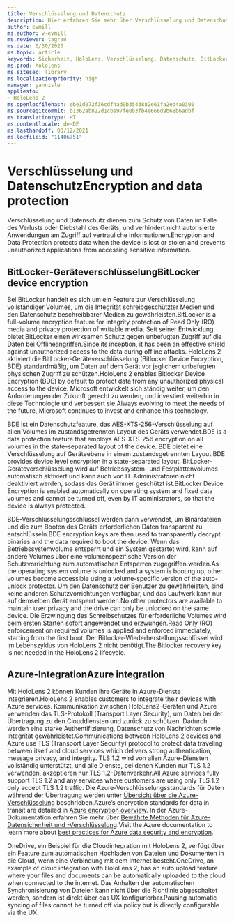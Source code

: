 ```yaml
---
title: Verschlüsselung und Datenschutz
description: Hier erfahren Sie mehr über Verschlüsselung und Datenschutz auf HoloLens 2-Geräten, einschließlich BitLocker und Azure-Integration.
author: evmill
ms.author: v-evmill
ms.reviewer: tagran
ms.date: 6/30/2020
ms.topic: article
keywords: Sicherheit, HoloLens, Verschlüsselung, Datenschutz, BitLocker-Gerät, BitLocker, bitlocker, BitLocker-Verschlüsselung, Azure-Integration,
ms.prod: hololens
ms.sitesec: library
ms.localizationpriority: high
manager: yannisle
appliesto:
- HoloLens 2
ms.openlocfilehash: ebe1d072f36cdf4ad9b3543882e61fa2ed4a0300
ms.sourcegitcommit: b1362ab822d1cba97fe0b3fb4e666d9b68b6adbf
ms.translationtype: HT
ms.contentlocale: de-DE
ms.lasthandoff: 03/12/2021
ms.locfileid: "11406751"
---
```

# <a name="encryption-and-data-protection"></a><span data-ttu-id="3b711-104">Verschlüsselung und Datenschutz</span><span class="sxs-lookup"><span data-stu-id="3b711-104">Encryption and data protection</span></span>

<span data-ttu-id="3b711-105">Verschlüsselung und Datenschutz dienen zum Schutz von Daten im Falle des Verlusts oder Diebstahl des Geräts, und verhindert nicht autorisierte Anwendungen am Zugriff auf vertrauliche Informationen.</span><span class="sxs-lookup"><span data-stu-id="3b711-105">Encryption and Data Protection protects data when the device is lost or stolen and prevents unauthorized applications from accessing sensitive information.</span></span>

## <a name="bitlocker-device-encryption"></a><span data-ttu-id="3b711-106">BitLocker-Geräteverschlüsselung</span><span class="sxs-lookup"><span data-stu-id="3b711-106">BitLocker device encryption</span></span>

<span data-ttu-id="3b711-107">Bei BitLocker handelt es sich um ein Feature zur Verschlüsselung vollständiger Volumes, um die Integrität schreibgeschützter Medien und den Datenschutz beschreibbarer Medien zu gewährleisten.</span><span class="sxs-lookup"><span data-stu-id="3b711-107">BitLocker is a full-volume encryption feature for integrity protection of Read Only (RO) media and privacy protection of writable media.</span></span>  <span data-ttu-id="3b711-108">Seit seiner Entwicklung bietet BitLocker einen wirksamen Schutz gegen unbefugten Zugriff auf die Daten bei Offlineangriffen.</span><span class="sxs-lookup"><span data-stu-id="3b711-108">Since its inception, it has been an effective shield against unauthorized access to the data during offline attacks.</span></span> <span data-ttu-id="3b711-109">HoloLens 2 aktiviert die BitLocker-Geräteverschlüsselung (Bitlocker Device Encryption, BDE) standardmäßig, um Daten auf dem Gerät vor jeglichem unbefugten physischen Zugriff zu schützen.</span><span class="sxs-lookup"><span data-stu-id="3b711-109">HoloLens 2 enables Bitlocker Device Encryption (BDE) by default to protect data from any unauthorized physical access to the device.</span></span> <span data-ttu-id="3b711-110">Microsoft entwickelt sich ständig weiter, um den Anforderungen der Zukunft gerecht zu werden, und investiert weiterhin in diese Technologie und verbessert sie.</span><span class="sxs-lookup"><span data-stu-id="3b711-110">Always evolving to meet the needs of the future, Microsoft continues to invest and enhance this technology.</span></span>

<span data-ttu-id="3b711-111">BDE ist ein Datenschutzfeature, das AES-XTS-256-Verschlüsselung auf allen Volumes im zustandsgetrennten Layout des Geräts verwendet.</span><span class="sxs-lookup"><span data-stu-id="3b711-111">BDE is a data protection feature that employs AES-XTS-256 encryption on all volumes in the state-separated layout of the device.</span></span> <span data-ttu-id="3b711-112">BDE bietet eine Verschlüsselung auf Geräteebene in einem zustandsgetrennten Layout.</span><span class="sxs-lookup"><span data-stu-id="3b711-112">BDE provides device level encryption in a state-separated layout.</span></span> <span data-ttu-id="3b711-113">BitLocker-Geräteverschlüsselung wird auf Betriebssystem- und Festplattenvolumes automatisch aktiviert und kann auch von IT-Administratoren nicht deaktiviert werden, sodass das Gerät immer geschützt ist.</span><span class="sxs-lookup"><span data-stu-id="3b711-113">BitLocker Device Encryption is enabled automatically on operating system and fixed data volumes and cannot be turned off, even by IT administrators, so that the device is always protected.</span></span>

<span data-ttu-id="3b711-114">BDE-Verschlüsselungsschlüssel werden dann verwendet, um Binärdateien und die zum Booten des Geräts erforderlichen Daten transparent zu entschlüsseln.</span><span class="sxs-lookup"><span data-stu-id="3b711-114">BDE encryption keys are then used to transparently decrypt binaries and the data required to boot the device.</span></span> <span data-ttu-id="3b711-115">Wenn das Betriebssystemvolume entsperrt und ein System gestartet wird, kann auf andere Volumes über eine volumenspezifische Version der Schutzvorrichtung zum automatischen Entsperren zugegriffen werden.</span><span class="sxs-lookup"><span data-stu-id="3b711-115">As the operating system volume is unlocked and a system is booting up, other volumes become accessible using a volume-specific version of the auto-unlock protector.</span></span> <span data-ttu-id="3b711-116">Um den Datenschutz der Benutzer zu gewährleisten, sind keine anderen Schutzvorrichtungen verfügbar, und das Laufwerk kann nur auf demselben Gerät entsperrt werden.</span><span class="sxs-lookup"><span data-stu-id="3b711-116">No other protectors are available to maintain user privacy and the drive can only be unlocked on the same device.</span></span> <span data-ttu-id="3b711-117">Die Erzwingung des Schreibschutzes für erforderliche Volumes wird beim ersten Starten sofort angewendet und erzwungen.</span><span class="sxs-lookup"><span data-stu-id="3b711-117">Read Only (RO) enforcement on required volumes is applied and enforced immediately, starting from the first boot.</span></span> <span data-ttu-id="3b711-118">Der Bitlocker-Wiederherstellungsschlüssel wird im Lebenszyklus von HoloLens 2 nicht benötigt.</span><span class="sxs-lookup"><span data-stu-id="3b711-118">The Bitlocker recovery key is not needed in the HoloLens 2 lifecycle.</span></span>

## <a name="azure-integration"></a><span data-ttu-id="3b711-119">Azure-Integration</span><span class="sxs-lookup"><span data-stu-id="3b711-119">Azure integration</span></span> 

<span data-ttu-id="3b711-120">Mit HoloLens 2 können Kunden ihre Geräte in Azure-Dienste integrieren.</span><span class="sxs-lookup"><span data-stu-id="3b711-120">HoloLens 2 enables customers to integrate their devices with Azure services.</span></span> <span data-ttu-id="3b711-121">Kommunikation zwischen HoloLens2-Geräten und Azure verwenden das TLS-Protokoll (Transport Layer Security), um Daten bei der Übertragung zu den Clouddiensten und zurück zu schützen. Dadurch werden eine starke Authentifizierung, Datenschutz von Nachrichten sowie Integrität gewährleistet.</span><span class="sxs-lookup"><span data-stu-id="3b711-121">Communications between HoloLens 2 devices and Azure use TLS (Transport Layer Security) protocol to protect data traveling between itself and cloud services which delivers strong authentication, message privacy, and integrity.</span></span> <span data-ttu-id="3b711-122">TLS 1.2 wird von allen Azure-Diensten vollständig unterstützt, und alle Dienste, bei denen Kunden nur TLS 1.2 verwenden, akzeptieren nur TLS 1.2-Datenverkehr.</span><span class="sxs-lookup"><span data-stu-id="3b711-122">All Azure services fully support TLS 1.2 and any services where customers are using only TLS 1.2 only accept TLS 1.2 traffic.</span></span> <span data-ttu-id="3b711-123">Die Azure-Verschlüsselungsstandards für Daten während der Übertragung werden unter [Übersicht über die Azure-Verschlüsselung](https://docs.microsoft.com/azure/security/fundamentals/encryption-overview) beschrieben.</span><span class="sxs-lookup"><span data-stu-id="3b711-123">Azure’s encryption standards for data in transit are detailed in [Azure encryption overview](https://docs.microsoft.com/azure/security/fundamentals/encryption-overview).</span></span> <span data-ttu-id="3b711-124">In der Azure-Dokumentation erfahren Sie mehr über [Bewährte Methoden für Azure-Datensicherheit und -Verschlüsselung](https://docs.microsoft.com/azure/security/fundamentals/data-encryption-best-practices).</span><span class="sxs-lookup"><span data-stu-id="3b711-124">Visit the Azure documentation to learn more about [best practices for Azure data security and encryption](https://docs.microsoft.com/azure/security/fundamentals/data-encryption-best-practices).</span></span> 

<span data-ttu-id="3b711-125">OneDrive, ein Beispiel für die Cloudintegration mit HoloLens 2, verfügt über ein Feature zum automatischen Hochladen von Dateien und Dokumenten in die Cloud, wenn eine Verbindung mit dem Internet besteht.</span><span class="sxs-lookup"><span data-stu-id="3b711-125">OneDrive, an example of cloud integration with HoloLens 2, has an auto upload feature where your files and documents can be automatically uploaded to the cloud when connected to the internet.</span></span> <span data-ttu-id="3b711-126">Das Anhalten der automatischen Synchronisierung von Dateien kann nicht über die Richtlinie abgeschaltet werden, sondern ist direkt über das UX konfigurierbar.</span><span class="sxs-lookup"><span data-stu-id="3b711-126">Pausing automatic syncing of files cannot be turned off via policy but is directly configurable via the UX.</span></span> 
